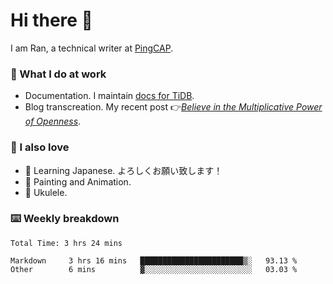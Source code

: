 # Hi there 👋

I am Ran, a technical writer at [PingCAP](https://pingcap.com/).

### 📝 What I do at work

- Documentation. I maintain [docs for TiDB](https://github.com/pingcap/docs).
- Blog transcreation. My recent post 👉[*Believe in the Multiplicative Power of Openness*](https://pingcap.com/blog/believe-in-the-multiplicative-power-of-openness-open-source-community).

### 🤠 I also love

- 💬 Learning Japanese. よろしくお願い致します！
- 🎨 Painting and Animation.
- 🎵 Ukulele.

### ⌨️ Weekly breakdown

<!--START_SECTION:waka-->

```text
Total Time: 3 hrs 24 mins

Markdown     3 hrs 16 mins   ███████████████████████▒░   93.13 %
Other        6 mins          ▓░░░░░░░░░░░░░░░░░░░░░░░░   03.03 %
```

<!--END_SECTION:waka-->
